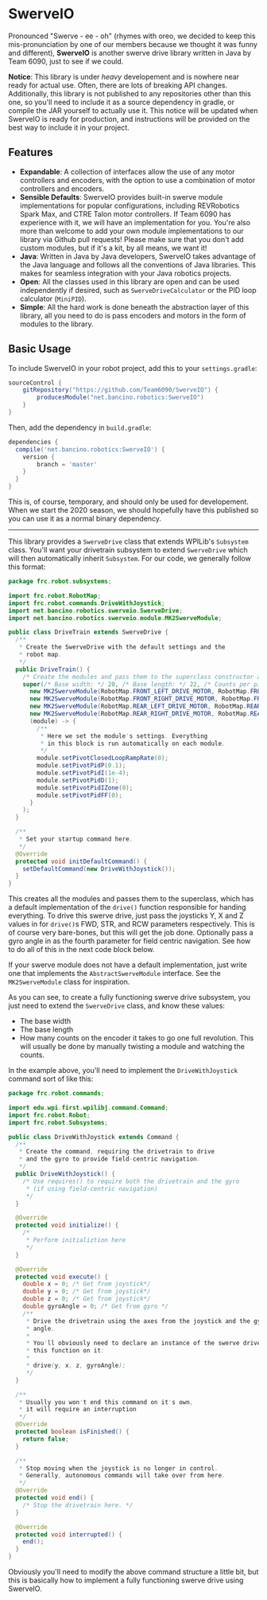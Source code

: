 # SwerveIO
Pronounced "Swerve - ee - oh" (rhymes with oreo, we decided to keep this mis-pronunciation by one of our members because we thought it was funny and different), **SwerveIO** is another swerve drive library written in Java by Team 6090, just to see if we could.

**Notice**: This library is under *heavy* developement and is nowhere near ready for actual use. Often, there are lots of breaking API changes. Additionally, this library is not published to any repositories other than this one, so you'll need to include it as a source dependency in gradle, or compile the JAR yourself to actually use it. This notice will be updated when SwerveIO is ready for production, and instructions will be provided on the best way to include it in your project.

## Features
- **Expandable**: A collection of interfaces allow the use of any motor controllers and encoders, with the option to use a combination of motor controllers and encoders.
- **Sensible Defaults**: SwerveIO provides built-in swerve module implementations for popular configurations, including REVRobotics Spark Max, and CTRE Talon motor controllers. If Team 6090 has experience with it, we will have an implementation for you. You're also more than welcome to add your own module implementations to our library via Github pull requests! Please make sure that you don't add custom modules, but if it's a kit, by all means, we want it!
- **Java**: Written in Java by Java developers, SwerveIO takes advantage of the Java language and follows all the conventions of Java libraries. This makes for seamless integration with your Java robotics projects.
- **Open**: All the classes used in this library are open and can be used independently if desired, such as `SwerveDriveCalculator` or the PID loop calculator (`MiniPID`).
- **Simple**: All the hard work is done beneath the abstraction layer of this library, all you need to do is pass encoders and motors in the form of modules to the library.

## Basic Usage
To include SwerveIO in your robot project, add this to your `settings.gradle`:

```groovy
sourceControl {
    gitRepository("https://github.com/Team6090/SwerveIO") {
        producesModule("net.bancino.robotics:SwerveIO")
    }
}
```

Then, add the dependency in `build.gradle`:

```groovy
dependencies {
  compile('net.bancino.robotics:SwerveIO') {
    version {
        branch = 'master'
    }
  }
}
```
This is, of course, temporary, and should only be used for developement. When we start the 2020 season, we should hopefully have this published so you can use it as a normal binary dependency.


----

This library provides a `SwerveDrive` class that extends WPILib's `Subsystem` class. You'll want your drivetrain subsystem to extend `SwerveDrive` which will then automatically inherit `Subsystem`. For our code, we generally follow this format:

```java
package frc.robot.subsystems;

import frc.robot.RobotMap;
import frc.robot.commands.DriveWithJoystick;
import net.bancino.robotics.swerveio.SwerveDrive;
import net.bancino.robotics.swerveio.module.MK2SwerveModule;

public class DriveTrain extends SwerveDrive {
  /**
   * Create the SwerveDrive with the default settings and the
   * robot map.
   */
  public DriveTrain() {
    /* Create the modules and pass them to the superclass constructor along with the base dimensions. */
    super(/* Base width: */ 20, /* Base length: */ 22, /* Counts per pivot revolution: */ 360,
      new MK2SwerveModule(RobotMap.FRONT_LEFT_DRIVE_MOTOR, RobotMap.FRONT_LEFT_PIVOT_MOTOR, RobotMap.FRONT_LEFT_ANALOG_ENCODER),
      new MK2SwerveModule(RobotMap.FRONT_RIGHT_DRIVE_MOTOR, RobotMap.FRONT_RIGHT_PIVOT_MOTOR, RobotMap.FRONT_RIGHT_ANALOG_ENCODER),
      new MK2SwerveModule(RobotMap.REAR_LEFT_DRIVE_MOTOR, RobotMap.REAR_LEFT_PIVOT_MOTOR, RobotMap.REAR_LEFT_ANALOG_ENCODER),
      new MK2SwerveModule(RobotMap.REAR_RIGHT_DRIVE_MOTOR, RobotMap.REAR_RIGHT_PIVOT_MOTOR, RobotMap.REAR_RIGHT_ANALOG_ENCODER),
      (module) -> {
        /**
         * Here we set the module's settings. Everything
         * in this block is run automatically on each module.
         */
        module.setPivotClosedLoopRampRate(0);
        module.setPivotPidP(0.1);
        module.setPivotPidI(1e-4);
        module.setPivotPidD(1);
        module.setPivotPidIZone(0);
        module.setPivotPidFF(0);
      }
    );
  }

  /**
   * Set your startup command here.
   */
  @Override
  protected void initDefaultCommand() {
    setDefaultCommand(new DriveWithJoystick());
  }
}
```
This creates all the modules and passes them to the superclass, which has a default implementation of the `drive()` function responsible for handing everything. To drive this swerve drive, just pass the joysticks Y, X and Z values in for `drive()`s FWD, STR, and RCW parameters respectively. This is of course very bare-bones, but this will get the job done. Optionally pass a gyro angle in as the fourth parameter for field centric navigation. See how to do all of this in the next code block below.

If your swerve module does not have a default implementation, just write one that implements the `AbstractSwerveModule` interface. See the `MK2SwerveModule` class for inspiration.

As you can see, to create a fully functioning swerve drive subsystem, you just need to extend the `SwerveDrive` class, and know these values:
- The base width
- The base length
- How many counts on the encoder it takes to go one full revolution. This will usually be done by manually twisting a module and watching the counts.

In the example above, you'll need to implement the `DriveWithJoystick` command sort of like this:

```java
package frc.robot.commands;

import edu.wpi.first.wpilibj.command.Command;
import frc.robot.Robot;
import frc.robot.Subsystems;

public class DriveWithJoystick extends Command {
  /**
   * Create the command, requiring the drivetrain to drive
   * and the gyro to provide field-centric navigation.
   */
  public DriveWithJoystick() {
    /* Use requires() to require both the drivetrain and the gyro 
     * (if using field-centric navigation) 
     */
  }

  @Override
  protected void initialize() {
    /*
     * Perform initializtion here
     */
  }

  @Override
  protected void execute() {
    double x = 0; /* Get from joystick*/
    double y = 0; /* Get from joystick*/
    double z = 0; /* Get from joystick*/
    double gyroAngle = 0; /* Get from gyro */
    /**
     * Drive the drivetrain using the axes from the joystick and the gyro
     * angle.
     * 
     * You'll obviously need to declare an instance of the swerve drive somewhere, then call
     * this function on it:
     * 
     * drive(y, x, z, gyroAngle);
     */
  }

  /**
   * Usually you won't end this command on it's own,
   * it will require an interruption
   */
  @Override
  protected boolean isFinished() {
    return false;
  }

  /**
   * Stop moving when the joystick is no longer in control.
   * Generally, autonomous commands will take over from here.
   */
  @Override
  protected void end() {
    /* Stop the drivetrain here. */
  }

  @Override
  protected void interrupted() {
    end();
  }
}

```
Obviously you'll need to modify the above command structure a little bit, but this is basically how to implement a fully functioning swerve drive using SwerveIO.